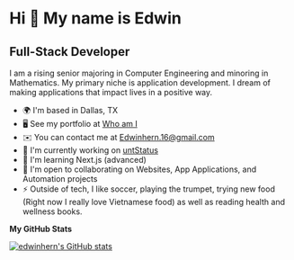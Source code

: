 Hi 👋 My name is Edwin
======================

Full-Stack Developer
--------------------

I am a rising senior majoring in Computer Engineering and minoring in Mathematics. My primary niche is application development. I dream of making applications that impact lives in a positive way.

* 🌍  I'm based in Dallas, TX
* 🖥️  See my portfolio at [Who am I](http://edwinhern.github.io/edwinhern/)
* ✉️  You can contact me at [Edwinhern.16@gmail.com](mailto:Edwinhern.16@gmail.com)
* 🚀  I'm currently working on [untStatus](http://untstatus.com)
* 🧠  I'm learning Next.js (advanced)
* 🤝  I'm open to collaborating on Websites, App Applications, and Automation projects
* ⚡  Outside of tech, I like soccer, playing the trumpet, trying new food (Right now I really love Vietnamese food) as well as reading health and wellness books.


<b>My GitHub Stats</b>

<a href="http://www.github.com/edwinhern"><img src="https://github-readme-stats.vercel.app/api?username=edwinhern&show_icons=true&hide=&count_private=true&title_color=14b8a6&text_color=ffffff&icon_color=ffffff&bg_color=1c1917&hide_border=true&show_icons=true" alt="edwinhern's GitHub stats" /></a>
